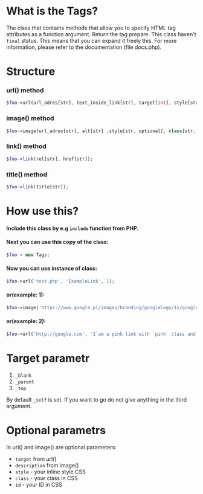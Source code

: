 # What is the Tags?
The class that contains methods that allow you to specify HTML tag attributes as a function argument. Return the tag prepare. This class haven't `final` status. This means that you can expand it freely this.
For more information, please refer to the documentation (file docs.php).


# Structure
### url() method
```php
$foo->url(url_adres[str], text_inside_link[str], target[int], style[str, optional], class[str, optional], id[str, optional]);
```
### image() method
```php
$foo->image(url_adres[str], alt[str] ,style[str, optional], class[str, optional], id[str, optional]);
```
### link() method
```php
$foo->link(rel[str], href[str]);
```
### title() method
```php
$foo->link(title[str]);
```
# How use this?
#### Include this class by e.g `include` function from PHP.
#### Next you can use this copy of the class:
```php
$foo = new Tags;
 ```
 #### Now you can use instance of class:
 ```php
 $foo->url('test.php', 'ExampleLink', 1);
 ```
 #### or(example: 1):
  ```php
 $foo->image('https://www.google.pl/images/branding/googlelogo/1x/googlelogo_color_272x92dp.png', 'Lack image');
 ```
 #### or(example: 2):
  ```php
 $foo->url('http://google.com', 'I`am a pink link with `pink` class and `pink_2` ID. I have target: _top', 3, 'color: deeppink', 'pink', 'pink_2');
 ```
 
# Target parametr
1.  `_blank`
2. `_parent`
3. `_top`

By default `_self` is set. If you want to go do not give anything in the third argument.

# Optional parametrs
In url() and image() are optional parameters:
* `target` from url()
* `description` from image()
* `style` - your inline style CSS
* `class` - your class in CSS
* `id` - your ID in CSS
